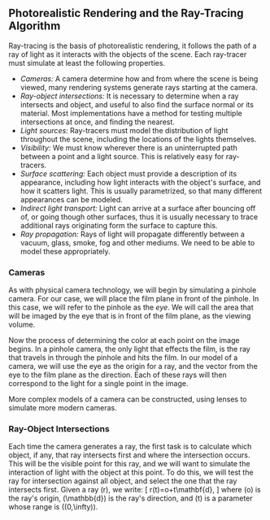 ## Photorealistic Rendering and the Ray-Tracing Algorithm

Ray-tracing is the basis of photorealistic rendering, it follows the path of a
ray of light as it interacts with the objects of the scene. Each ray-tracer
must simulate at least the following properties.

* _Cameras:_ A camera determine how and from where the scene is being viewed,
    many rendering systems generate rays starting at the camera.
* _Ray-object intersections:_ It is necessary to determine when a ray
    intersects and object, and useful to also find the surface normal or its
    material. Most implementations have a method for testing multiple
    intersections at once, and finding the nearest.
* _Light sources:_ Ray-tracers must model the distribution of light throughout
    the scene, including the locations of the lights themselves.
* _Visibility:_ We must know wherever there is an uninterrupted path between a
    point and a light source. This is relatively easy for ray-tracers.
* _Surface scattering:_ Each object must provide a description of its
    appearance, including how light interacts with the object's surface, and
    how it scatters light. This is usually parametrized, so that many different
    appearances can be modeled.
* _Indirect light transport:_ Light can arrive at a surface after bouncing off
    of, or going though other surfaces, thus it is usually necessary to trace
    additional rays originating form the surface to capture this.
* _Ray propagation:_ Rays of light will propagate differently between a vacuum,
    glass, smoke, fog and other mediums. We need to be able to model these
    appropriately.

### Cameras

As with physical camera technology, we will begin by simulating a pinhole
camera. For our case, we will place the film plane in front of the pinhole. In
this case, we will refer to the pinhole as the _eye_. We will call the area
that will be imaged by the eye that is in front of the film plane, as the
viewing volume.

Now the process of determining the color at each point on the image begins. In
a pinhole camera, the only light that effects the film, is the ray that travels
in through the pinhole and hits the film. In our model of a camera, we will use
the eye as the origin for a ray, and the vector from the eye to the film plane
as the direction. Each of these rays will then correspond to the light for a
single point in the image.

More complex models of a camera can be constructed, using lenses to simulate
more modern cameras.

### Ray-Object Intersections

Each time the camera generates a ray, the first task is to calculate which
object, if any, that ray intersects first and where the intersection occurs.
This will be the visible point for this ray, and we will want to simulate the
interaction of light with the object at this point. To do this, we will test
the ray for intersection against all object, and select the one that the ray
intersects first. Given a ray \(r\), we write:
\[
r(t)=o+t\mathbf{d},
\]
where \(o\) is the ray's origin, \(\mathbb{d}\) is the ray's direction, and
\(t\) is a parameter whose range is \((0,\infty)\).
